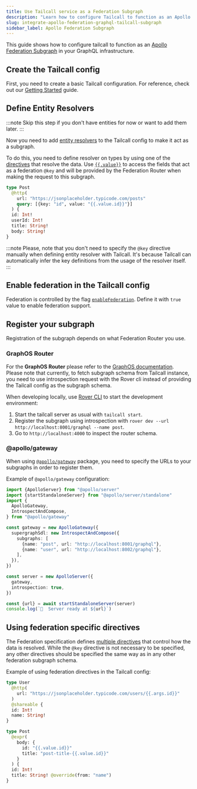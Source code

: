 ```yaml
---
title: Use Tailcall service as a Federation Subgraph
description: "Learn how to configure Tailcall to function as an Apollo Federation Subgraph, enabling seamless integration into a federated GraphQL environment."
slug: integrate-apollo-federation-graphql-tailcall-subgraph
sidebar_label: Apollo Federation Subgraph
---
```


This guide shows how to configure tailcall to function as an [Apollo Federation Subgraph](https://www.apollographql.com/docs/federation/building-supergraphs/subgraphs-overview/) in your GraphQL infrastructure.

## Create the Tailcall config

First, you need to create a basic Tailcall configuration. For reference, check out our [Getting Started](./getting-started.mdx) guide.

## Define Entity Resolvers

:::note
Skip this step if you don't have entities for now or want to add them later.
:::

Now you need to add [entity resolvers](https://www.apollographql.com/docs/federation/entities/) to the Tailcall config to make it act as a subgraph.

To do this, you need to define resolver on types by using one of the [directives](./directives.md) that resolve the data. Use [`{{.value}}`](https://tailcall.run/docs/graphql-resolver-context-tailcall/#value) to access the fields that act as a federation `@key` and will be provided by the Federation Router when making the request to this subgraph.

```graphql
type Post
  @http(
    url: "https://jsonplaceholder.typicode.com/posts"
    query: [{key: "id", value: "{{.value.id}}"}]
  ) {
  id: Int!
  userId: Int!
  title: String!
  body: String!
}
```

:::note
Please, note that you don't need to specify the `@key` directive manually when defining entity resolver with Tailcall. It's because Tailcall can automatically infer the key definitions from the usage of the resolver itself.
:::

## Enable federation in the Tailcall config

Federation is controlled by the flag [`enableFederation`](./config/server.md#enablefederation). Define it with `true` value to enable federation support.

## Register your subgraph

Registration of the subgraph depends on what Federation Router you use.

### GraphOS Router

For the **GraphOS Router** please refer to the [GraphOS documentation](https://www.apollographql.com/docs/graphos/quickstart/cloud). Please note that currently, to fetch subgraph schema from Tailcall instance, you need to use introspection request with the Rover cli instead of providing the Tailcall config as the subgraph schema.

When developing locally, use [Rover CLI](https://www.apollographql.com/docs/rover/) to start the development environment:

1. Start the tailcall server as usual with `tailcall start`.
2. Register the subgraph using introspection with `rover dev --url http://localhost:8001/graphql --name post`.
3. Go to `http://localhost:4000` to inspect the router schema.

### @apollo/gateway

When using [`@apollo/gateway`](https://www.apollographql.com/docs/apollo-server/using-federation/api/apollo-gateway/) package, you need to specify the URLs to your subgraphs in order to register them.

Example of `@apollo/gateway` configuration:

```ts
import {ApolloServer} from "@apollo/server"
import {startStandaloneServer} from "@apollo/server/standalone"
import {
  ApolloGateway,
  IntrospectAndCompose,
} from "@apollo/gateway"

const gateway = new ApolloGateway({
  supergraphSdl: new IntrospectAndCompose({
    subgraphs: [
      {name: "post", url: "http://localhost:8001/graphql"},
      {name: "user", url: "http://localhost:8002/graphql"},
    ],
  }),
})

const server = new ApolloServer({
  gateway,
  introspection: true,
})

const {url} = await startStandaloneServer(server)
console.log(`🚀  Server ready at ${url}`)
```

## Using federation specific directives

The Federation specification defines [multiple directives](https://www.apollographql.com/docs/federation/federated-schemas/federated-directives) that control how the data is resolved. While the `@key` directive is not necessary to be specified, any other directives should be specified the same way as in any other federation subgraph schema.

Example of using federation directives in the Tailcall config:

```graphql
type User
  @http(
    url: "https://jsonplaceholder.typicode.com/users/{{.args.id}}"
  )
  @shareable {
  id: Int!
  name: String!
}

type Post
  @expr(
    body: {
      id: "{{.value.id}}"
      title: "post-title-{{.value.id}}"
    }
  ) {
  id: Int!
  title: String! @override(from: "name")
}
```
